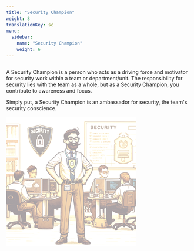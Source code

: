 ```yaml
---
title: "Security Champion"
weight: 8
translationKey: sc
menu:
  sidebar:
    name: "Security Champion"
    weight: 6
---
```

<div class="row category-into">
    <div class="column">
        <p> 
            A Security Champion is a person who acts as a driving force and motivator for security work within a team or department/unit. The responsibility for security lies with the team as a whole, but as a Security Champion, you contribute to awareness and focus.
        </p>
        <p>
            Simply put, a Security Champion is an ambassador for security, the team's security conscience.
        </p>
    </div>
    <div class="column">
        <img src="./p_sc.png" width="70%"/>
    </div>
</div>
